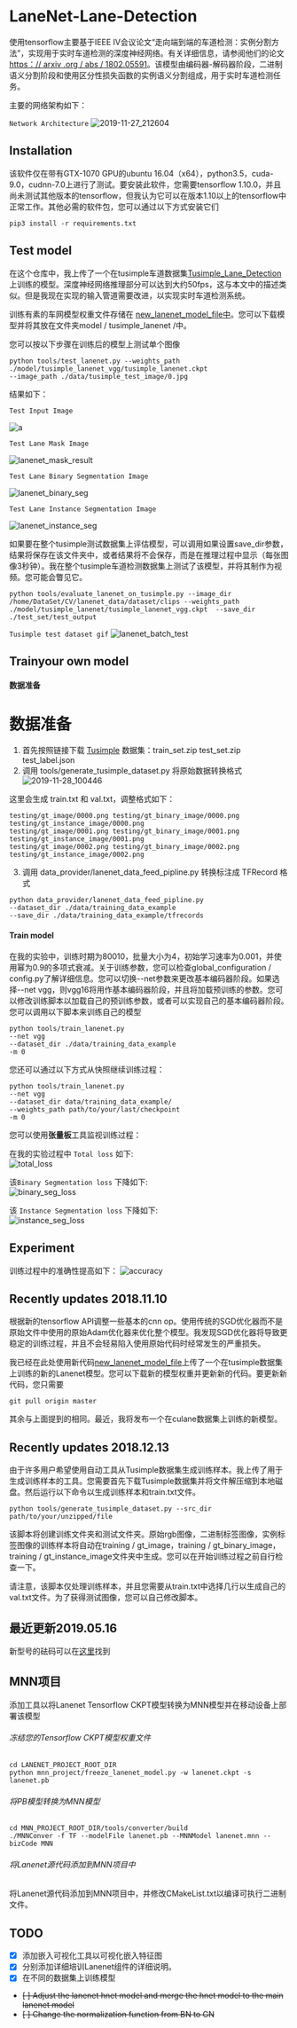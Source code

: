 # LaneNet-Lane-Detection

使用tensorflow主要基于IEEE IV会议论文“走向端到端的车道检测：实例分割方法”，实现用于实时车道检测的深度神经网络。有关详细信息，请参阅他们的论文 [https：// arxiv .org / abs / 1802.05591](https://arxiv.org/abs/1802.05591)。该模型由编码器-解码器阶段，二进制语义分割阶段和使用区分性损失函数的实例语义分割组成，用于实时车道检测任务。

主要的网络架构如下：

`Network Architecture`
![2019-11-27_212604](H:\real_work\LanNet_车道检测\lanenet-lane-detection-master\README\2019-11-27_212604-1575372052560.jpg)

## Installation

该软件仅在带有GTX-1070 GPU的ubuntu 16.04（x64），python3.5，cuda-9.0，cudnn-7.0上进行了测试。要安装此软件，您需要tensorflow 1.10.0，并且尚未测试其他版本的tensorflow，但我认为它可以在版本1.10以上的tensorflow中正常工作。其他必需的软件包，您可以通过以下方式安装它们

```
pip3 install -r requirements.txt
```

## Test model

在这个仓库中，我上传了一个在tusimple车道数据集[Tusimple_Lane_Detection](http://benchmark.tusimple.ai/#/)上训练的模型。深度神经网络推理部分可以达到大约50fps，这与本文中的描述类似。但是我现在实现的输入管道需要改进，以实现实时车道检测系统。

训练有素的车网模型权重文件存储在 [new_lanenet_model_file中](https://www.dropbox.com/sh/tnsf0lw6psszvy4/AAA81r53jpUI3wLsRW6TiPCya?dl=0)。您可以下载模型并将其放在文件夹model / tusimple_lanenet /中。

您可以按以下步骤在训练后的模型上测试单个图像

```
python tools/test_lanenet.py --weights_path ./model/tusimple_lanenet_vgg/tusimple_lanenet.ckpt 
--image_path ./data/tusimple_test_image/0.jpg
```

结果如下：

`Test Input Image`

![a](H:\real_work\LanNet_车道检测\lanenet-lane-detection-master\README\a.jpg)

`Test Lane Mask Image`

![lanenet_mask_result](H:\real_work\LanNet_车道检测\lanenet-lane-detection-master\README\lanenet_mask_result.png)

`Test Lane Binary Segmentation Image`

![lanenet_binary_seg](H:\real_work\LanNet_车道检测\lanenet-lane-detection-master\README\lanenet_binary_seg.png)

`Test Lane Instance Segmentation Image`

![lanenet_instance_seg](H:\real_work\LanNet_车道检测\lanenet-lane-detection-master\README\lanenet_instance_seg.png)

如果要在整个tusimple测试数据集上评估模型，可以调用如果设置save_dir参数，结果将保存在该文件夹中，或者结果将不会保存，而是在推理过程中显示（每张图像3秒钟）。我在整个tusimple车道检测数据集上测试了该模型，并将其制作为视频。您可能会瞥见它。

```
python tools/evaluate_lanenet_on_tusimple.py --image_dir /home/DataSet/CV/lanenet_data/dataset/clips --weights_path ./model/tusimple_lanenet/tusimple_lanenet_vgg.ckpt  --save_dir ./test_set/test_output
```

`Tusimple test dataset gif`
![lanenet_batch_test](H:\real_work\LanNet_车道检测\lanenet-lane-detection-master\README\lanenet_batch_test.gif)

## Trainyour own model

#### 数据准备

# 数据准备

1. 首先按照链接下载 [Tusimple](https://github.com/TuSimple/tusimple-benchmark/issues/3) 数据集：train_set.zip  test_set.zip test_label.json
2. 调用 tools/generate_tusimple_dataset.py 将原始数据转换格式
   ![2019-11-28_100446](H:\real_work\LanNet_车道检测\lanenet-lane-detection-master\README\2019-11-28_100446.jpg)

这里会生成 train.txt 和 val.txt，调整格式如下：

```
testing/gt_image/0000.png testing/gt_binary_image/0000.png testing/gt_instance_image/0000.png
testing/gt_image/0001.png testing/gt_binary_image/0001.png testing/gt_instance_image/0001.png
testing/gt_image/0002.png testing/gt_binary_image/0002.png testing/gt_instance_image/0002.png
```

3. 调用 data_provider/lanenet_data_feed_pipline.py 转换标注成 TFRecord 格式

```
python data_provider/lanenet_data_feed_pipline.py 
--dataset_dir ./data/training_data_example
--save_dir ./data/training_data_example/tfrecords
```

#### Train model

在我的实验中，训练时期为80010，批量大小为4，初始学习速率为0.001，并使用幂为0.9的多项式衰减。关于训练参数，您可以检查global_configuration / config.py了解详细信息。您可以切换--net参数来更改基本编码器阶段。如果选择--net vgg，则vgg16将用作基本编码器阶段，并且将加载预训练的参数。您可以修改训练脚本以加载自己的预训练参数，或者可以实现自己的基本编码器阶段。您可以调用以下脚本来训练自己的模型

```
python tools/train_lanenet.py 
--net vgg 
--dataset_dir ./data/training_data_example
-m 0
```

您还可以通过以下方式从快照继续训练过程：

```
python tools/train_lanenet.py 
--net vgg 
--dataset_dir data/training_data_example/ 
--weights_path path/to/your/last/checkpoint
-m 0
```

您可以使用**张量板**工具监视训练过程：

在我的实验过程中 `Total loss` 如下:  
![total_loss](H:\real_work\LanNet_车道检测\lanenet-lane-detection-master\README\total_loss.png)

该`Binary Segmentation loss` 下降如下:  
![binary_seg_loss](H:\real_work\LanNet_车道检测\lanenet-lane-detection-master\README\binary_seg_loss.png)

该 `Instance Segmentation loss` 下降如下:  
![instance_seg_loss](H:\real_work\LanNet_车道检测\lanenet-lane-detection-master\README\instance_seg_loss.png)

## Experiment

训练过程中的准确性提高如下：
![accuracy](H:\real_work\LanNet_车道检测\lanenet-lane-detection-master\README\accuracy.png)

## Recently updates 2018.11.10

根据新的tensorflow API调整一些基本的cnn op。使用传统的SGD优化器而不是原始文件中使用的原始Adam优化器来优化整个模型。我发现SGD优化器将导致更稳定的训练过程，并且不会轻易陷入使用原始代码时经常发生的严重损失。

我已经在此处使用新代码[new_lanenet_model_file](https://www.dropbox.com/sh/tnsf0lw6psszvy4/AAA81r53jpUI3wLsRW6TiPCya?dl=0)上传了一个在tusimple数据集上训练的新的Lanenet模型。您可以下载新的模型权重并更新新的代码。要更新新代码，您只需要

```
git pull origin master
```

其余与上面提到的相同。最近，我将发布一个在culane数据集上训练的新模型。

## Recently updates 2018.12.13

由于许多用户希望使用自动工具从Tusimple数据集生成训练样本。我上传了用于生成训练样本的工具。您需要首先下载Tusimple数据集并将文件解压缩到本地磁盘。然后运行以下命令以生成训练样本和train.txt文件。

```angular2html
python tools/generate_tusimple_dataset.py --src_dir path/to/your/unzipped/file

```

该脚本将创建训练文件夹和测试文件夹。原始rgb图像，二进制标签图像，实例标签图像的训练样本将自动在training / gt_image，training / gt_binary_image，training / gt_instance_image文件夹中生成。您可以在开始训练过程之前自行检查一下。

请注意，该脚本仅处理训练样本，并且您需要从train.txt中选择几行以生成自己的val.txt文件。为了获得测试图像，您可以自己修改脚本。

## 最近更新2019.05.16

新型号的砝码可以在[这里](https://www.dropbox.com/sh/tnsf0lw6psszvy4/AAA81r53jpUI3wLsRW6TiPCya?dl=0)找到

## MNN项目

添加工具以将Lanenet Tensorflow CKPT模型转换为MNN模型并在移动设备上部署该模型

###### 冻结您的Tensorflow CKPT模型权重文件

```
cd LANENET_PROJECT_ROOT_DIR
python mnn_project/freeze_lanenet_model.py -w lanenet.ckpt -s lanenet.pb

```

###### 将PB模型转换为MNN模型

```
cd MNN_PROJECT_ROOT_DIR/tools/converter/build
./MNNConver -f TF --modelFile lanenet.pb --MNNModel lanenet.mnn --bizCode MNN

```

###### 将Lanenet源代码添加到MNN项目中

将Lanenet源代码添加到MNN项目中，并修改CMakeList.txt以编译可执行二进制文件。

## TODO

- [x] 添加嵌入可视化工具以可视化嵌入特征图
- [x] 分别添加详细培训Lanenet组件的详细说明。
- [x] 在不同的数据集上训练模型
- ~~[ ] Adjust the lanenet hnet model and merge the hnet model to the main lanenet model~~
- ~~[ ] Change the normalization function from BN to GN~~